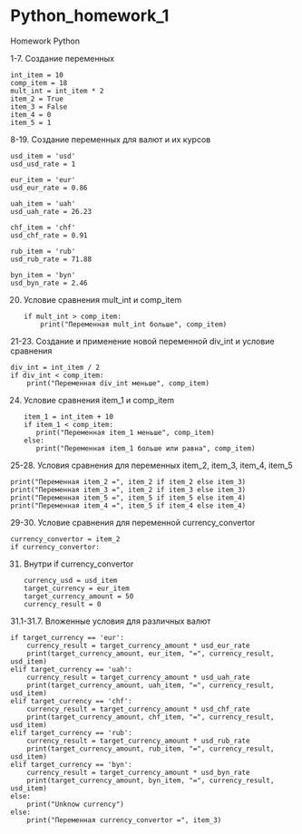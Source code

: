 # Python_homework_1
Homework Python

1-7. Создание переменных

    int_item = 10
    comp_item = 18
    mult_int = int_item * 2
    item_2 = True
    item_3 = False
    item_4 = 0
    item_5 = 1
8-19. Создание переменных для валют и их курсов

    usd_item = 'usd'
    usd_usd_rate = 1

    eur_item = 'eur'
    usd_eur_rate = 0.86

    uah_item = 'uah'
    usd_uah_rate = 26.23

    chf_item = 'chf'
    usd_chf_rate = 0.91

    rub_item = 'rub'
    usd_rub_rate = 71.88

    byn_item = 'byn'
    usd_byn_rate = 2.46
20. Условие сравнения mult_int и comp_item

        if mult_int > comp_item:
            print("Переменная mult_int больше", comp_item)
21-23. Создание и применение новой переменной div_int и условие сравнения

    div_int = int_item / 2
    if div_int < comp_item:
        print("Переменная div_int меньше", comp_item)
24. Условие сравнения item_1 и comp_item

        item_1 = int_item + 10
        if item_1 < comp_item:
           print("Переменная item_1 меньше", comp_item)
        else:
           print("Переменная item_1 больше или равна", comp_item)
25-28. Условия сравнения для переменных item_2, item_3, item_4, item_5

    print("Переменная item_2 =", item_2 if item_2 else item_3)
    print("Переменная item_3 =", item_2 if item_3 else item_3)
    print("Переменная item_5 =", item_5 if item_5 else item_4)
    print("Переменная item_4 =", item_5 if item_4 else item_4)
29-30. Условие сравнения для переменной currency_convertor

    currency_convertor = item_2
    if currency_convertor:
31. Внутри if currency_convertor

        currency_usd = usd_item
        target_currency = eur_item
        target_currency_amount = 50
        currency_result = 0
31.1-31.7. Вложенные условия для различных валют

    if target_currency == 'eur':
        currency_result = target_currency_amount * usd_eur_rate
        print(target_currency_amount, eur_item, "=", currency_result, usd_item)
    elif target_currency == 'uah':
        currency_result = target_currency_amount * usd_uah_rate
        print(target_currency_amount, uah_item, "=", currency_result, usd_item)
    elif target_currency == 'chf':
        currency_result = target_currency_amount * usd_chf_rate
        print(target_currency_amount, chf_item, "=", currency_result, usd_item)
    elif target_currency == 'rub':
        currency_result = target_currency_amount * usd_rub_rate
        print(target_currency_amount, rub_item, "=", currency_result, usd_item)
    elif target_currency == 'byn':
        currency_result = target_currency_amount * usd_byn_rate
        print(target_currency_amount, byn_item, "=", currency_result, usd_item)
    else:
        print("Unknow currency")
    else:
        print("Переменная currency_convertor =", item_3)
